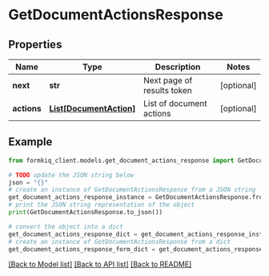 # GetDocumentActionsResponse


## Properties

Name | Type | Description | Notes
------------ | ------------- | ------------- | -------------
**next** | **str** | Next page of results token | [optional] 
**actions** | [**List[DocumentAction]**](DocumentAction.md) | List of document actions | [optional] 

## Example

```python
from formkiq_client.models.get_document_actions_response import GetDocumentActionsResponse

# TODO update the JSON string below
json = "{}"
# create an instance of GetDocumentActionsResponse from a JSON string
get_document_actions_response_instance = GetDocumentActionsResponse.from_json(json)
# print the JSON string representation of the object
print(GetDocumentActionsResponse.to_json())

# convert the object into a dict
get_document_actions_response_dict = get_document_actions_response_instance.to_dict()
# create an instance of GetDocumentActionsResponse from a dict
get_document_actions_response_form_dict = get_document_actions_response.from_dict(get_document_actions_response_dict)
```
[[Back to Model list]](../README.md#documentation-for-models) [[Back to API list]](../README.md#documentation-for-api-endpoints) [[Back to README]](../README.md)


